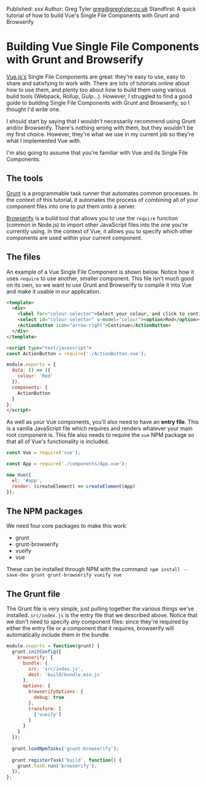 Published: xxx
Author: Greg Tyler <greg@gregtyler.co.uk>
Standfirst: A quick tutorial of how to build Vue's Single File Components with Grunt and Browserify

# Building Vue Single File Components with Grunt and Browserify

[Vue.js's](https://vuejs.org/) Single File Components are great: they're easy to use, easy to share and satisfying to work with. There are lots of tutorials online about how to use them, and plenty too about how to build them using various build tools (Webpack, Rollup, Gulp...). However, I struggled to find a good guide to building Single File Components with Grunt and Browserify, so I thought I'd write one.

I should start by saying that I wouldn't necessarily recommend using Grunt and/or Browserify. There's nothing wrong with them, but they wouldn't be my first choice. However, they're what we use in my current job so they're what I implemented Vue with.

I'm also going to assume that you're familiar with Vue and its Single File Components.

## The tools

[Grunt](https://gruntjs.com/) is a programmable task runner that automates common processes. In the context of this tutorial, it automates the process of combining all of your component files into one to put them onto a server.

[Browserify](http://browserify.org/) is a build tool that allows you to use the `require` function (common in Node.js) to import other JavaScript files into the one you're currently using. In the context of Vue, it allows you to specify which other components are used within your current component.

## The files

An example of a Vue Single File Component is shown below. Notice how it uses `require` to use another, smaller component. This file isn't much good on its own, so we want to use Grunt and Browserify to compile it into Vue and make it usable in our application.

```html
<template>
  <div>
    <label for="colour-selector">Select your colour, and click to continue</label>
    <select id="colour-selector" v-model="colour"><option>Red</option><option>Green</option><option>Blue</option></select>
    <ActionButton icon="arrow-right">Continue</ActionButton>
  </div>
</template>

<script type="text/javascript">
const ActionButton = require('./ActionButton.vue');

module.exports = {
  data: () => ({
    colour: 'Red'
  }),
  components: {
    ActionButton
  }
};
</script>
```

As well as your Vue components, you'll also need to have an **entry file**. This is a vanilla JavaScript file which requires and renders whatever your main root component is. This file also needs to require the `vue` NPM package so that all of Vue's functionality is included.

```javascript
const Vue = require('vue');

const App = require('./components/App.vue');

new Vue({
  el: '#app',
  render: (createElement) => createElement(App)
});
```

## The NPM packages
We need four core packages to make this work:
 * grunt
 * grunt-browserify
 * vueify
 * vue

These can be installed through NPM with the command:
```npm install --save-dev grunt grunt-browserify vueify vue```

## The Grunt file
The Grunt file is very simple, just pulling together the various things we've installed. `src/index.js` is the entry file that we described above. Notice that we don't need to specify _any_ component files: since they're required by either the entry file or a component that it requires, browserify will automatically include them in the bundle.

```javascript
module.exports = function(grunt) {
  grunt.initConfig({
    browserify: {
      bundle: {
        src: 'src/index.js',
        dest: 'build/bundle.min.js'
      },
      options: {
        browserifyOptions: {
          debug: true
        },
        transform: [
          ['vueify']
        ]
      }
    }
  });
  
  grunt.loadNpmTasks('grunt-browserify');
  
  grunt.registerTask('build', function() {
    grunt.task.run('browserify');
  });
};
